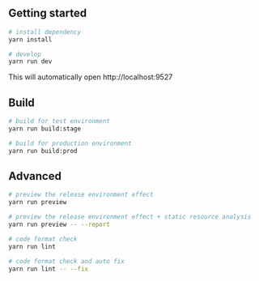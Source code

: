 ## Getting started

```bash
# install dependency
yarn install

# develop
yarn run dev
```

This will automatically open http://localhost:9527

## Build

```bash
# build for test environment
yarn run build:stage

# build for production environment
yarn run build:prod
```

## Advanced

```bash
# preview the release environment effect
yarn run preview

# preview the release environment effect + static resource analysis
yarn run preview -- --report

# code format check
yarn run lint

# code format check and auto fix
yarn run lint -- --fix
```
